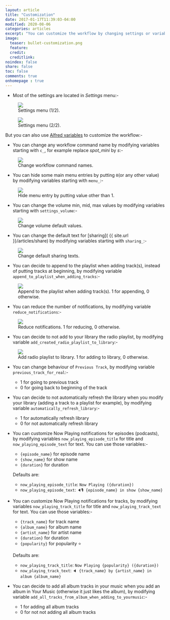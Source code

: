 ```yaml
---
layout: article
title: "Customization"
date: 2017-01-17T11:39:03-04:00
modified: 2020-08-06
categories: articles
excerpt: "You can customize the workflow by changing settings or variables..."
image:
  teaser: bullet-customization.png
  feature:
  credit:
  creditlink:
noindex: false
share: false
toc: false
comments: true
onhomepage : true
---
```


* Most of the settings are located in *Settings* menu:-

<figure>
	<img src="{{ site.url }}/images/customization1.jpg">
  <figcaption>Settings menu (1/2).</figcaption>
</figure>

<figure>
	<img src="{{ site.url }}/images/customization2.jpg">
  <figcaption>Settings menu (2/2).</figcaption>
</figure>

But you can also use [Alfred variables](https://www.alfredapp.com/help/workflows/advanced/variables/) to customize the workflow:-

* You can change any workflow command name by modifying variables starting with `c_`, for example replace *spot_mini* by *s*:-

<figure>
	<img src="{{ site.url }}/images/customization3.jpg">
	<figcaption>Change workflow command names.</figcaption>
</figure>

* You can hide some main menu entries by putting `0`(or any other value) by modifying variables starting with `menu_`:-

<figure>
	<img src="{{ site.url }}/images/customization4.jpg">
	<figcaption>Hide menu entry by putting value other than 1.</figcaption>
</figure>

* You can change the volume min, mid, max values by modifying variables starting with `settings_volume`:-

<figure>
	<img src="{{ site.url }}/images/customization5.jpg">
	<figcaption>Change volume default values.</figcaption>
</figure>

* You can change the default text for [sharing]( {{ site.url }}/articles/share) by modifying variables starting with `sharing_`:-

<figure>
	<img src="{{ site.url }}/images/customization6.jpg">
	<figcaption>Change default sharing texts.</figcaption>
</figure>

* You can decide to append to the playlist when adding track(s), instead of putting tracks at beginning, by modifying variable `append_to_playlist_when_adding_tracks`:-

<figure>
	<img src="{{ site.url }}/images/customization7.jpg">
	<figcaption>Append to the playlist when adding track(s). 1 for appending, 0 otherwise.</figcaption>
</figure>

* You can reduce the number of notifications, by modifying variable `reduce_notifications`:-

<figure>
	<img src="{{ site.url }}/images/customization8.jpg">
	<figcaption>Reduce notifications. 1 for reducing, 0 otherwise.</figcaption>
</figure>

* You can decide to not add to your library the radio playlist, by modifying variable `add_created_radio_playlist_to_library`:-

<figure>
	<img src="{{ site.url }}/images/customization9.jpg">
	<figcaption>Add radio playlist to library. 1 for adding to library, 0 otherwise.</figcaption>
</figure>

* You can change behaviour of `Previous Track`, by modifying variable `previous_track_for_real`:-

  * 1 for going to previous track
  * 0 for going back to beginning of the track

* You can decide to not automatically refresh the library when you modify your library (adding a track to a playlist for example), by modifying variable `automatically_refresh_library`:-

  * 1 for automatically refresh library
  * 0 for not automatically refresh library

* You can customize Now Playing notifications for episodes (podcasts), by modifying variables `now_playing_episode_title` for title and `now_playing_episode_text` for text. You can use those variables:-

  * `{episode_name}` for episode name
  * `{show_name}` for show name
  * `{duration}` for duration

  Defaults are:

    * `now_playing_episode_title`: `Now Playing ({duration})`
    * `now_playing_episode_text`: `🔈🎙 {episode_name} in show {show_name}`

* You can customize Now Playing notifications for tracks, by modifying variables `now_playing_track_title` for title and `now_playing_track_text` for text. You can use those variables:-

  * `{track_name}` for track name
  * `{album_name}` for album name
  * `{artist_name}` for artist name
  * `{duration}` for duration
  * `{popularity}` for popularity ⭐

  Defaults are:

    * `now_playing_track_title`: `Now Playing {popularity} ({duration})`
    * `now_playing_track_text`: `🔈 {track_name} by {artist_name} in album {album_name}`

* You can decide to add all album tracks in your music when you add an album in Your Music (otherwise it just likes the album), by modifying variable `add_all_tracks_from_album_when_adding_to_yourmusic`:-

  * 1 for adding all album tracks
  * 0 for not not adding all album tracks